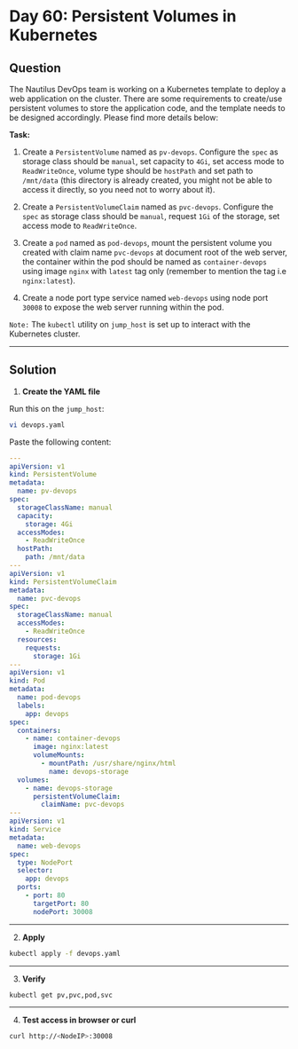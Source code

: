 # Day 60: Persistent Volumes in Kubernetes

## Question

The Nautilus DevOps team is working on a Kubernetes template to deploy a web application on the cluster. There are some requirements to create/use persistent volumes to store the application code, and the template needs to be designed accordingly. Please find more details below:

**Task:**

1. Create a `PersistentVolume` named as `pv-devops`. Configure the `spec` as storage class should be `manual`, set capacity to `4Gi`, set access mode to `ReadWriteOnce`, volume type should be `hostPath` and set path to `/mnt/data` (this directory is already created, you might not be able to access it directly, so you need not to worry about it).

2. Create a `PersistentVolumeClaim` named as `pvc-devops`. Configure the `spec` as storage class should be `manual`, request `1Gi` of the storage, set access mode to `ReadWriteOnce`.

3. Create a `pod` named as `pod-devops`, mount the persistent volume you created with claim name `pvc-devops` at document root of the web server, the container within the pod should be named as `container-devops` using image `nginx` with `latest` tag only (remember to mention the tag i.e `nginx:latest`).

4. Create a node port type service named `web-devops` using node port `30008` to expose the web server running within the pod.

`Note:` The `kubectl` utility on `jump_host` is set up to interact with the Kubernetes cluster.

---

## Solution

1. **Create the YAML file**

Run this on the `jump_host`:

```bash
vi devops.yaml
```
Paste the following content:

```yaml
---
apiVersion: v1
kind: PersistentVolume
metadata:
  name: pv-devops
spec:
  storageClassName: manual
  capacity:
    storage: 4Gi
  accessModes:
    - ReadWriteOnce
  hostPath:
    path: /mnt/data
---
apiVersion: v1
kind: PersistentVolumeClaim
metadata:
  name: pvc-devops
spec:
  storageClassName: manual
  accessModes:
    - ReadWriteOnce
  resources:
    requests:
      storage: 1Gi
---
apiVersion: v1
kind: Pod
metadata:
  name: pod-devops
  labels:
    app: devops
spec:
  containers:
    - name: container-devops
      image: nginx:latest
      volumeMounts:
        - mountPath: /usr/share/nginx/html
          name: devops-storage
  volumes:
    - name: devops-storage
      persistentVolumeClaim:
        claimName: pvc-devops
---
apiVersion: v1
kind: Service
metadata:
  name: web-devops
spec:
  type: NodePort
  selector:
    app: devops
  ports:
    - port: 80
      targetPort: 80
      nodePort: 30008
```

---

2. **Apply**

```bash
kubectl apply -f devops.yaml
```

---

3. **Verify**

```bash
kubectl get pv,pvc,pod,svc
```

---

4. **Test access in browser or curl**

```bash
curl http://<NodeIP>:30008
```